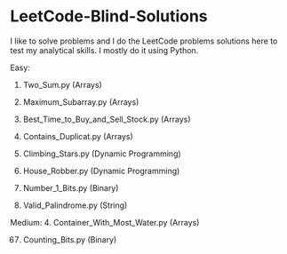 # LeetCode-Blind-Solutions
I like to solve problems and I do the LeetCode problems solutions here to test my analytical skills. I mostly do it using Python.

Easy:
1. Two_Sum.py (Arrays)
14. Maximum_Subarray.py (Arrays)
30. Best_Time_to_Buy_and_Sell_Stock.py (Arrays)
50. Contains_Duplicat.py (Arrays)

20. Climbing_Stars.py (Dynamic Programming)
42. House_Robber.py (Dynamic Programming)

41. Number_1_Bits.py (Binary)

32. Valid_Palindrome.py (String)


Medium:
4. Container_With_Most_Water.py (Arrays)

67. Counting_Bits.py (Binary)
